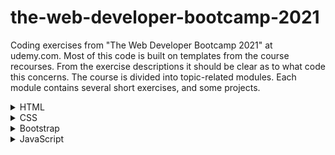 # the-web-developer-bootcamp-2021

Coding exercises from "The Web Developer Bootcamp 2021" at udemy.com. 
Most of this code is built on templates from the course recourses. From the exercise descriptions it should be clear as to what code this concerns. The course is divided into topic-related modules. Each module contains several short exercises, and some projects. 

<details>
<summary>HTML</summary>
<br>

  <details>
  <summary>Exercises</summary>
  <br>

  ### Exercise 1 - Intro

  Given plain-text and a picture of a website.
  The task is, by using HTML, formating the text to match the given picture.

  ### Exercise 2 - Lists

  Given a plain-text list, the task is to make a list identical to the picture.

  ### Exercise 3 - Links & Images

  The task is simply to create a link and an image. 

  ### Exercise 4 - Entities & Semantics

  The task is to make a header with a sowman entity and a superscripted trademark entity.

  ### Exercise 5 - Tables

  Given the data, the task is to format a table using the elements table, thead, tbody, tr, th and td.

  ### Exercise 6 - Forms

  The task is to make a login-like page consisting of username and password inputs with placeholder texts, and a register-button.

  </details>

  <details>
  <summary>Projects</summary>
  <br>
  
  ### Marathon Registration Project

  The task is to make a registration form for a fictive fun run. Should include proper use of input types, labels, placeholders, etc...
  </details>


</details>

<details>
<summary>CSS</summary>
<br>

  <details>
  <summary>Exercises</summary>
  <br>

  ### Exercise 7 - Intro
  
  Given plain-text, format the text to match a given layout.
  
  ### Exercise 8 - Hipster Logo
  
  Format text to match the given specification.
  
  ### Exercise 9 - Basic Selectors
  
  Using selectors, format text to match the given specification.
  
  ### Exercise 10 - Descendent Combinators
  
  Using descendent combinators, format text to match the given specification.
  
  ### Exercise 11 - Checkerboard
  
  Given a colorless checkerboard, make even squares black and odd squares red.
  
  ### Exercise 12 - Box Model
  
  Format the given .css file to match the given image.

  </details>

</details>


<details>
<summary>Bootstrap</summary>
<br>

  <details>
  <summary>Exercises</summary>
  <br>

  ### Exercise 13 - Intro
  
  Given plain-text HTML, format the code to match the given image, using bootstrap.
  
  ### Exercise 13 - Grid Intro
  
  Using grid functionality, create a .html to match a the given image.
  
  
  </details>


</details>


<details>
<summary>JavaScript</summary>
<br>

  <details>
  <summary>Exercises</summary>
  <br>

  ### Exercise 15 - Variables
  
  Create two variables.
  
  ### Exercise 16 - Constants
  
  Define two constants
  
  ### Exercise 17 - Strings
  
  Create two strings.
  
  ### Exercise 18 - String Methods
  
  Use the .trim() and .toLowerCase() methods to change a string.
  
  ### Exercise 19 - More String Methods
  
  Use the .replace() and .slice() methods to alter a string.
  
  ### Exercise 20 - String Template Literals
  
  Create a string dipslaying the outcome of rolling two dice.
  
  ### Exercise 21 - Conditions
  
  Check if a number is even.
  
  ### Exercise 22 - More on Conditions
  
  Use if-else condtions to match the given set of rules.
  
  ### Exercise 23 - Nested Conditions
  
  Change the input value to activate the given condition.
  
  ### Exercise 24 - Logical AND
  
  Change the input value to active the given condition.
  
  ### Exercise 25 - Arrays
  
  Create an array containing 6 numbers.
  
  ### Exercise 26 - Array Access
  
  Change two elements in the given array.
  
  ### Exercise 27 - Pop/Push/Shift/Unshift
  
  Use the functions above to alter an array.
  
  ### Exercise 28 - Nested Arrays
  
  Update a value in a nested array.
  
  ### Exercise 29 - Object Literals
  
  Create an object containing the given data.
  
  </details>


</details>
